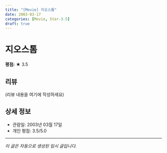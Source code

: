 ```yaml
---
title: "[Movie] 지오스톰"
date: 2003-03-17
categories: [Movie, Star-3.5]
draft: true
---
```


# 지오스톰

**평점:** ★ 3.5

## 리뷰

(리뷰 내용을 여기에 작성하세요)

## 상세 정보

- 관람일: 2003년 03월 17일
- 개인 평점: 3.5/5.0

---

*이 글은 자동으로 생성된 임시 글입니다.*
